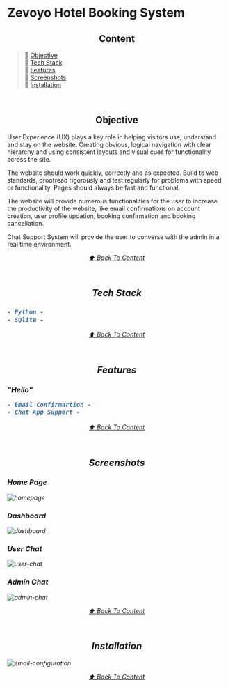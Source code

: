 # Zevoyo Hotel Booking System

<h2 align="center" id="content">Content</h2>

> :pushpin: [Objective](#objective) <br>
> :pushpin: [Tech Stack](#tech-stack) <br>
> :pushpin: [Features](#features) <br>
> :pushpin: [Screenshots](#screenshots)  <br>
> :pushpin: [Installation](#installation) <br>

<br>

<h2 align="center" id="objective">Objective</h2>

User Experience (UX) plays a key role in helping visitors use, understand and stay on the website. Creating obvious, logical navigation with clear hierarchy and using consistent layouts and visual cues for functionality across the site.

The website should work quickly, correctly and as expected. Build to web standards, proofread rigorously and test regularly for problems with speed or functionality. Pages should always be fast and functional.

The website will provide numerous functionalities for the user to increase the productivity of the website, like email confirmations on account creation, user profile updation, booking confirmation and booking cancellation.

Chat Support System will provide the user to converse with the admin in a real time environment.

<p align="center"> <i> <a href="#content"> ⬆️ Back To Content </a> <i> </p>

<br>

<h2 align="center" id="tech-stack">Tech Stack</h2>

<h3>

```diff
- Python -
- SQlite -
```
</h3>

<p align="center"> <i> <a href="#content"> ⬆️ Back To Content </a> <i> </p>

<br>

<h2 align="center" id="features">Features</h2>

<h3>

"Hello"

```diff
- Email Confirmartion -
- Chat App Support -
```
</h3>

<p align="center"> <i> <a href="#content"> ⬆️ Back To Content </a> <i> </p>

<br>

<h2 align="center" id="screenshots">Screenshots</h2>

<h3>Home Page</h3>

![homepage](https://user-images.githubusercontent.com/41487076/121527008-94890b80-ca17-11eb-8115-aea45707b463.png)

<h3>Dashboard</h3>

![dashboard](https://user-images.githubusercontent.com/41487076/121527001-9357de80-ca17-11eb-83b6-beb4b0bf70f1.png)

<h3>User Chat</h3>

![user-chat](https://user-images.githubusercontent.com/41487076/121527011-95ba3880-ca17-11eb-9ac7-affd9c8fe220.png)

<h3>Admin Chat</h3>

![admin-chat](https://user-images.githubusercontent.com/41487076/121527000-92bf4800-ca17-11eb-9835-d19b386689f7.png)

<p align="center"> <i> <a href="#content"> ⬆️ Back To Content </a> <i> </p>

<br>

<h2 align="center"> Installation </h2>

![email-configuration](https://user-images.githubusercontent.com/41487076/121800124-a6ec8a80-cc4d-11eb-8adb-f768eef798ad.png)

<p align="center"> <i> <a href="#content"> ⬆️ Back To Content </a> <i> </p>

<br>